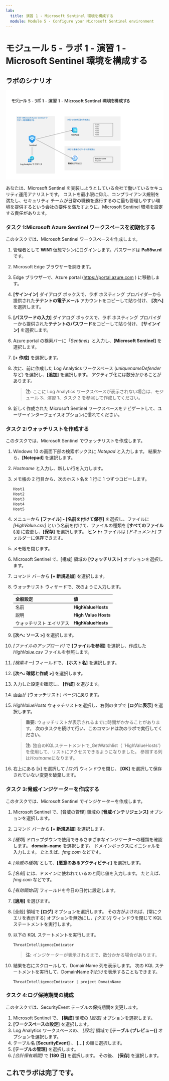 ```yaml
---
lab:
  title: 演習 1 - Microsoft Sentinel 環境を構成する
  module: Module 5 - Configure your Microsoft Sentinel environment
---
```


# <a name="module-5---lab-1---exercise-1---configure-your-microsoft-sentinel-environment"></a>モジュール 5 - ラボ 1 - 演習 1 - Microsoft Sentinel 環境を構成する

## <a name="lab-scenario"></a>ラボのシナリオ

![ラボの概要。](../Media/SC-200-Lab_Diagrams_Mod5_L1_Ex1.png)

あなたは、Microsoft Sentinel を実装しようとしている会社で働いているセキュリティ運用アナリストです。 コストを最小限に抑え、コンプライアンス規制を満たし、セキュリティ チームが日常の職務を遂行するのに最も管理しやすい環境を提供するという会社の要件を満たすように、Microsoft Sentinel 環境を設定する責任があります。


### <a name="task-1-initialize-the-microsoft-sentinel-workspace"></a>タスク 1:Microsoft Azure Sentinel ワークスペースを初期化する

このタスクでは、Microsoft Sentinel ワークスペースを作成します。

1. 管理者として **WIN1** 仮想マシンにログインします。パスワードは **Pa55w.rd** です。  

1. Microsoft Edge ブラウザーを開きます。

1. Edge ブラウザーで、Azure portal (https://portal.azure.com ) に移動します。

1. **[サインイン]** ダイアログ ボックスで、ラボ ホスティング プロバイダーから提供された**テナントの電子メール** アカウントをコピーして貼り付け、 **[次へ]** を選択します。

1. **[パスワードの入力]** ダイアログ ボックスで、ラボ ホスティング プロバイダーから提供された**テナントのパスワード**をコピーして貼り付け、 **[サインイン]** を選択します。

1. Azure portal の検索バーに「*Sentinel*」と入力し、**[Microsoft Sentinel]** を選択します。

1. **[+ 作成]** を選択します。

1. 次に、前に作成した Log Analytics ワークスペース (*uniquenameDefender* など) を選択し、**[追加]** を選択します。 アクティブ化には数分かかることがあります。

    >**注:**  ここに Log Analytics ワークスペースが表示されない場合は、モジュール 3、演習 1、タスク 2 を参照して作成してください。

1. 新しく作成された Microsoft Sentinel ワークスペースをナビゲートして、ユーザーインターフェイスオプションに慣れてください。


### <a name="task-2-create-a-watchlist"></a>タスク 2:ウォッチリストを作成する

このタスクでは、Microsoft Sentinel でウォッチリストを作成します。

1. Windows 10 の画面下部の検索ボックスに *Notepad* と入力します。 結果から、**[Notepad]** を選択します。

1. *Hostname* と入力し、新しい行を入力します。

1. メモ帳の 2 行目から、次のホスト名を 1 行に 1 つずつコピーします。

    ```Notepad
    Host1
    Host2
    Host3
    Host4
    Host5
    ```

1. メニューから **[ファイル] - [名前を付けて保存]** を選択し、ファイルに *[HighValue.csv]* という名前を付けて、ファイルの種類を **[すべてのファイル (*.*)]** に変更し、**[保存]** を選択します。 **ヒント:** ファイルは *[ドキュメント]* フォルダーに保存できます。

1. メモ帳を閉じます。

1. Microsoft Sentinel で、[構成] 領域の **[ウォッチリスト]** オプションを選択します。

1. コマンド バーから **[+ 新規追加]** を選択します。

1. ウォッチリスト ウィザードで、次のように入力します。

    |全般設定|値|
    |---|---|
    |名前|**HighValueHosts**|
    |説明|**High Value Hosts**|
    |ウォッチリスト エイリアス|**HighValueHosts**|

1. **[次へ: ソース >]** を選択します。

1. *[ファイルのアップロード]* で **[ファイルを参照]** を選択し、作成した *HighValue.csv* ファイルを参照します。

1. *[検索キー]* フィールドで、 **[ホスト名]** を選択します。

1. **[次へ: 確認と作成 >]** を選択します。

1. 入力した設定を確認し、 **[作成]** を選びます。

1. 画面が [ウォッチリスト] ページに戻ります。

1. *HighValueHosts* ウォッチリストを選択し、右側のタブで **[ログに表示]** を選択します。

    >**重要:** ウォッチリストが表示されるまでに時間がかかることがあります。 **次のタスクを続けて行い、このコマンドは次のラボで実行してください**。
    
    >**注:**  独自のKQLステートメントで_GetWatchlist（ 'HighValueHosts'）を使用して、リストにアクセスできるようになりました。 参照する列は*Hostname*になります。

1. 右上にある [x] を選択して *[ログ]* ウィンドウを閉じ、 **[OK]** を選択して保存されていない変更を破棄します。


### <a name="task-3-create-a-threat-indicator"></a>タスク 3:脅威インジケーターを作成する

このタスクでは、Microsoft Sentinel でインジケーターを作成します。

1. Microsoft Sentinel で、[脅威の管理] 領域の **[脅威インテリジェンス]** オプションを選択します。

1. コマンド バーから **[+ 新規追加]** を選択します。

1. *[種類]* ドロップダウンで使用できるさまざまなインジケーターの種類を確認します。 **domain-name** を選択します。 ドメインボックスにイニシャルを入力します。 たとえば、*fmg.com* などです。

1. *[脅威の種類]* として、**[悪意のあるアクティビティ]** を選択します。

1. *[名前]* には、ドメインに使われているのと同じ値を入力します。 たとえば、*fmg.com* などです。

1. *[有効開始日]* フィールドを今日の日付に設定します。

1. **[適用]** を選びます。

1. [全般] 領域で **[ログ]** オプションを選択します。 その方がよければ、[常にクエリを表示する] オプションを無効にし、*[クエリ]* ウィンドウを閉じて KQL ステートメントを実行します。

1. 以下の KQL ステートメントを実行します。

    ```KQL
    ThreatIntelligenceIndicator
    ```

    >**注:**  インジケーターが表示されるまで、数分かかる場合があります。

1. 結果を右にスクロールして、DomainName 列を表示します。 次の KQL ステートメントを実行して、DomainName 列だけを表示することもできます。 

    ```KQL
    ThreatIntelligenceIndicator | project DomainName
    ```

### <a name="task-4-configure-log-retention"></a>タスク 4:ログ保持期間の構成

このタスクでは、SecurityEvent テーブルの保持期間を変更します。

1. Microsoft Sentinel で、 **[構成]** 領域の *[設定]* オプションを選択します。
1. **[ワークスペースの設定]** を選択します。
1. Log Analytics ワークスペースの、 *[設定]* 領域で **[テーブル (プレビュー)]** オプションを選択します。
1. テーブル名 **[SecurityEvent]** 、 **[...]** の順に選択します。
1. **[テーブルの管理]** を選択します。
1. *[合計保有期間]* で **[180 日]** を選択します。 その後、 **[保存]** を選択します。


## <a name="you-have-completed-the-lab"></a>これでラボは完了です。

